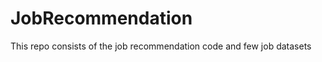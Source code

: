# JobRecommendation        
This repo consists of the job recommendation code and few job datasets               
    
 
   
  
 
 
